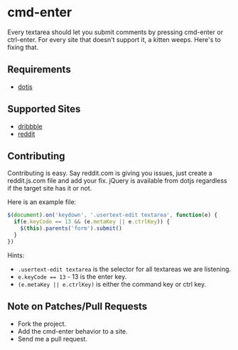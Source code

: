 # cmd-enter

Every textarea should let you submit comments by pressing cmd-enter or ctrl-enter.
For every site that doesn't support it, a kitten weeps. Here's to fixing that.

## Requirements

- [dotjs](https://github.com/defunkt/dotjs)

## Supported Sites

- [dribbble](dribbble.com.js)
- [reddit](reddit.com.js)

## Contributing

Contributing is easy. Say reddit.com is giving you issues, just create a reddit.js.com
file and add your fix. jQuery is available from dotjs regardless if the target site has
it or not.

Here is an example file:

```js
$(document).on('keydown', '.usertext-edit textarea', function(e) {
  if(e.keyCode == 13 && (e.metaKey || e.ctrlKey)) {
    $(this).parents('form').submit()
  }
})
```

Hints:

- `.usertext-edit textarea` is the selector for all textareas we are listening.
- `e.keyCode == 13` - 13 is the enter key.
- `(e.metaKey || e.ctrlKey)` is either the command key or ctrl key.

## Note on Patches/Pull Requests

- Fork the project.
- Add the cmd-enter behavior to a site.
- Send me a pull request.

